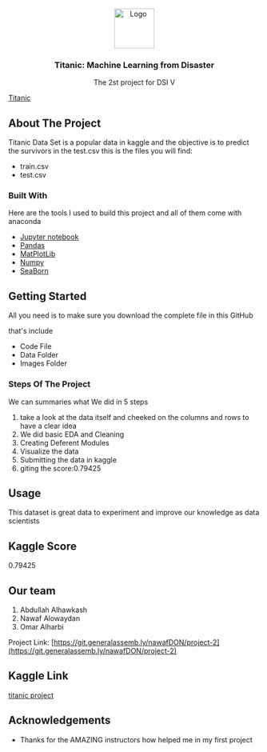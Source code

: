 
<!-- PROJECT LOGO -->
<br />
<p align="center">
  <a href="https://git.generalassemb.ly/nawafDON/project-1">
    <img src="images/index.png" alt="Logo" width="80" height="80">
  </a>

  <h3 align="center">Titanic: Machine Learning from Disaster</h3>

  <p align="center">
    The 2st project for DSI V
    <br />

[Titanic](https://www.kaggle.com/c/titanic)

<!-- ABOUT THE PROJECT -->
## About The Project

Titanic Data Set is a popular data in kaggle and the objective is to predict the survivors in the test.csv
this is the files you will find:

* train.csv
* test.csv



### Built With
Here are the tools I used to build this project and all of them come with anaconda
* [Jupyter notebook](https://jupyter.org/)
* [Pandas](https://pandas.pydata.org/)
* [MatPlotLib](https://matplotlib.org/)
* [Numpy](https://numpy.org/)
* [SeaBorn](https://seaborn.pydata.org/)



<!-- GETTING STARTED -->
## Getting Started

All you need is to make sure you download the complete file in this GitHub

that's include
* Code File
* Data Folder
* Images Folder  

### Steps Of The Project
 We can summaries what We did in 5 steps


 1. take a look at the data itself and cheeked on the columns and rows to have a clear idea
 2. We did basic EDA and Cleaning
 3. Creating Deferent Modules
 4. Visualize the data
 5. Submitting the data in kaggle
 5. giting the score:0.79425






<!-- USAGE EXAMPLES -->
## Usage

This dataset is great data to experiment and improve our knowledge as data scientists



## Kaggle Score
0.79425


<!-- CONTACT -->
## Our team

1. Abdullah Alhawkash
2. Nawaf Alowaydan
3. Omar Alharbi

Project Link: [https://git.generalassemb.ly/nawafDON/project-2](https://git.generalassemb.ly/nawafDON/project-2)


## Kaggle Link
[titanic project](https://www.kaggle.com/nawafalawdan/titanic-project?scriptVersionId=23134958)

<!-- ACKNOWLEDGEMENTS -->
## Acknowledgements
* Thanks for the AMAZING instructors how helped me in my first project
